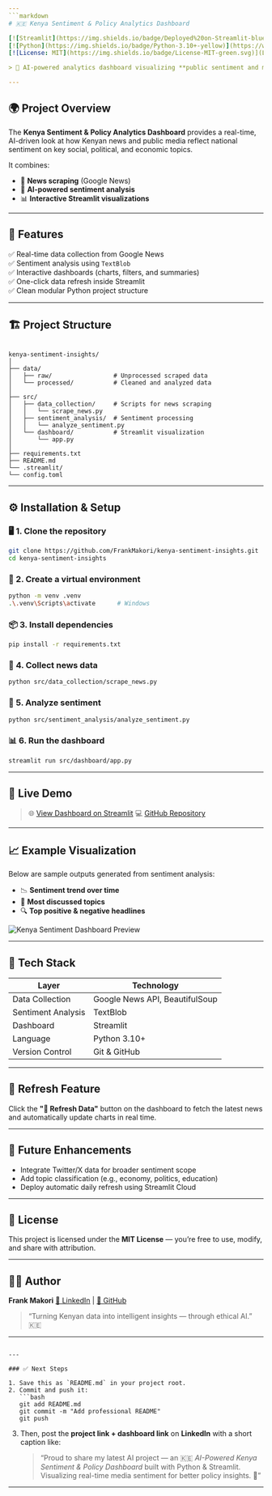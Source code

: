 ```yaml
---
```markdown
# 🇰🇪 Kenya Sentiment & Policy Analytics Dashboard  

[![Streamlit](https://img.shields.io/badge/Deployed%20on-Streamlit-blue)](https://kenya-sentiment.streamlit.app)
[![Python](https://img.shields.io/badge/Python-3.10+-yellow)](https://www.python.org/)
[![License: MIT](https://img.shields.io/badge/License-MIT-green.svg)](LICENSE)

> 🧠 AI-powered analytics dashboard visualizing **public sentiment and media trends in Kenya** — powered by **Streamlit**, **Google News**, and **TextBlob** for sentiment analysis.

---
```


## 🌍 Project Overview  

The **Kenya Sentiment & Policy Analytics Dashboard** provides a real-time, AI-driven look at how Kenyan news and public media reflect national sentiment on key social, political, and economic topics.  

It combines:
- 📰 **News scraping** (Google News)
- 🧠 **AI-powered sentiment analysis**
- 📊 **Interactive Streamlit visualizations**

---

## 🧩 Features  

✅ Real-time data collection from Google News  
✅ Sentiment analysis using `TextBlob`  
✅ Interactive dashboards (charts, filters, and summaries)  
✅ One-click data refresh inside Streamlit  
✅ Clean modular Python project structure  

---

## 🏗️ Project Structure  

```

kenya-sentiment-insights/
│
├── data/
│   ├── raw/                 # Unprocessed scraped data
│   └── processed/           # Cleaned and analyzed data
│
├── src/
│   ├── data_collection/     # Scripts for news scraping
│   │   └── scrape_news.py
│   ├── sentiment_analysis/  # Sentiment processing
│   │   └── analyze_sentiment.py
│   └── dashboard/           # Streamlit visualization
│       └── app.py
│
├── requirements.txt
├── README.md
└── .streamlit/
└── config.toml

````

---

## ⚙️ Installation & Setup  

### 🖥️ 1. Clone the repository  
```bash
git clone https://github.com/FrankMakori/kenya-sentiment-insights.git
cd kenya-sentiment-insights
````

### 🧱 2. Create a virtual environment

```bash
python -m venv .venv
.\.venv\Scripts\activate      # Windows
```

### 📦 3. Install dependencies

```bash
pip install -r requirements.txt
```

### 📰 4. Collect news data

```bash
python src/data_collection/scrape_news.py
```

### 🧠 5. Analyze sentiment

```bash
python src/sentiment_analysis/analyze_sentiment.py
```

### 📊 6. Run the dashboard

```bash
streamlit run src/dashboard/app.py
```

---

## 🚀 Live Demo

> 🌐 [View Dashboard on Streamlit](https://kenya-sentiment.streamlit.app)
> 💻 [GitHub Repository](https://github.com/FrankMakori/kenya-sentiment-insights)

---

## 📈 Example Visualization

Below are sample outputs generated from sentiment analysis:

* 📉 **Sentiment trend over time**
* 🧭 **Most discussed topics**
* 🔍 **Top positive & negative headlines**

![Kenya Sentiment Dashboard Preview](A_dashboard_titled_"🇰🇪_Kenya_Sentiment_&_Policy_An.png)

---

## 🤖 Tech Stack

| Layer              | Technology                     |
| ------------------ | ------------------------------ |
| Data Collection    | Google News API, BeautifulSoup |
| Sentiment Analysis | TextBlob                       |
| Dashboard          | Streamlit                      |
| Language           | Python 3.10+                   |
| Version Control    | Git & GitHub                   |

---

## 🔁 Refresh Feature

Click the **"🔄 Refresh Data"** button on the dashboard to fetch the latest news and automatically update charts in real time.

---

## 🧠 Future Enhancements

* Integrate Twitter/X data for broader sentiment scope
* Add topic classification (e.g., economy, politics, education)
* Deploy automatic daily refresh using Streamlit Cloud

---

## 📜 License

This project is licensed under the **MIT License** — you’re free to use, modify, and share with attribution.

---

## 👨‍💻 Author

**Frank Makori**
[💼 LinkedIn](https://www.linkedin.com/in/frankmakori) | [🐙 GitHub](https://github.com/FrankMakori)

> “Turning Kenyan data into intelligent insights — through ethical AI.” 🇰🇪

---

````

---

### ✅ Next Steps

1. Save this as `README.md` in your project root.  
2. Commit and push it:
   ```bash
   git add README.md
   git commit -m "Add professional README"
   git push
````

3. Then, post the **project link + dashboard link** on **LinkedIn** with a short caption like:

   > “Proud to share my latest AI project — an 🇰🇪 *AI-Powered Kenya Sentiment & Policy Dashboard* built with Python & Streamlit. Visualizing real-time media sentiment for better policy insights. 🚀”

---
